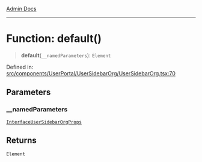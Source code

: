 [Admin Docs](/)

***

# Function: default()

> **default**(`__namedParameters`): `Element`

Defined in: [src/components/UserPortal/UserSidebarOrg/UserSidebarOrg.tsx:70](https://github.com/PalisadoesFoundation/talawa-admin/blob/main/src/components/UserPortal/UserSidebarOrg/UserSidebarOrg.tsx#L70)

## Parameters

### \_\_namedParameters

[`InterfaceUserSidebarOrgProps`](../interfaces/InterfaceUserSidebarOrgProps.md)

## Returns

`Element`
